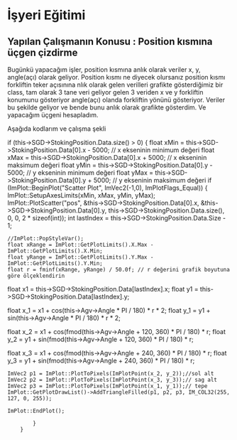 # İşyeri Eğitimi


##  Yapılan Çalışmanın Konusu : Position kısmına üçgen çizdirme

Bugünkü yapacağım işler, position kısmına anlık olarak veriler x, y, angle(açı) olarak geliyor. Position kısmı ne diyecek olursanız position kısmı forkliftin teker açısınına nlık olarak gelen verilleri grafikte gösterdiğimiz bir class, tam olarak 3 tane veri geliyor gelen 3 veriden x ve y forkliftin konumunu gösteriyor angle(açı) olanda forkliftin yönünü gösteriyor.  Veriler bu şekilde geliyor ve bende bunu anlık olarak grafikte gösterdim. Ve yapacağım üçgeni hesapladım.

Aşağıda kodlarım ve çalışma şekli 

if (this->SGD->StokingPosition.Data.size() > 0) {
   float xMin = this->SGD->StokingPosition.Data[0].x - 5000; // x ekseninin minimum değeri
   float xMax = this->SGD->StokingPosition.Data[0].x + 5000; // x ekseninin maksimum değeri
   float yMin = this->SGD->StokingPosition.Data[0].y - 5000; // y ekseninin minimum değeri
   float yMax = this->SGD->StokingPosition.Data[0].y + 5000; // y ekseninin maksimum değeri
   if (ImPlot::BeginPlot("Scatter Plot", ImVec2(-1,0), ImPlotFlags_Equal)) {
	ImPlot::SetupAxesLimits(xMin, xMax, yMin, yMax);
	ImPlot::PlotScatter("pos", &this->SGD->StokingPosition.Data[0].x, &this->SGD->StokingPosition.Data[0].y, this->SGD->StokingPosition.Data.size(), 0, 0, 2 * sizeof(int));
	int lastIndex = this->SGD->StokingPosition.Data.Size - 1;

	//ImPlot::PopStyleVar();
	float xRange = ImPlot::GetPlotLimits().X.Max - ImPlot::GetPlotLimits().X.Min;
	float yRange = ImPlot::GetPlotLimits().Y.Max - ImPlot::GetPlotLimits().Y.Min;
	float r = fminf(xRange, yRange) / 50.0f; // r değerini grafik boyutuna göre ölçeklendirin

float x1 = this->SGD->StokingPosition.Data[lastIndex].x;
float y1 = this->SGD->StokingPosition.Data[lastIndex].y;

float x_1 = x1 + cos(this->Agv->Angle * PI / 180) * r * 2;
float y_1 = y1 + sin(this->Agv->Angle * PI / 180) * r * 2;

float x_2 = x1 + cos(fmod(this->Agv->Angle + 120, 360) * PI / 180) * r;
float y_2 = y1 + sin(fmod(this->Agv->Angle + 120, 360) * PI / 180) * r;

float x_3 = x1 + cos(fmod(this->Agv->Angle + 240, 360) * PI / 180) * r;
float y_3 = y1 + sin(fmod(this->Agv->Angle + 240, 360) * PI / 180) * r;


	ImVec2 p1 = ImPlot::PlotToPixels(ImPlotPoint(x_2, y_2));//sol alt 
	ImVec2 p2 = ImPlot::PlotToPixels(ImPlotPoint(x_3, y_3));// sag alt 
	ImVec2 p3 = ImPlot::PlotToPixels(ImPlotPoint(x_1, y_1));// tepe
	ImPlot::GetPlotDrawList()->AddTriangleFilled(p1, p2, p3, IM_COL32(255, 127, 0, 255));
				
	ImPlot::EndPlot();
				
			}
		}







 














 	







 






